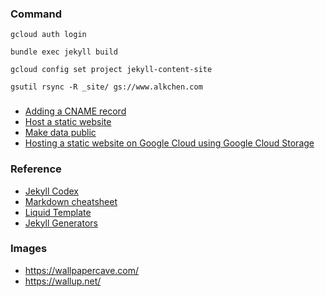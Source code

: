 ### Command

`gcloud auth login`

`bundle exec jekyll build`

`gcloud config set project jekyll-content-site`

`gsutil rsync -R _site/ gs://www.alkchen.com`

###
  - [Adding a CNAME record](https://cloud.google.com/identity/docs/add-cname?hl=en_US)
  - [Host a static website](https://cloud.google.com/storage/docs/hosting-static-website)
  - [Make data public](https://cloud.google.com/storage/docs/access-control/making-data-public)
  - [Hosting a static website on Google Cloud using Google Cloud Storage](https://medium.com/google-cloud/hosting-a-static-website-on-google-cloud-using-google-cloud-storage-ddebcdcc8d5b)

### Reference
  - [Jekyll Codex](https://jekyllcodex.org/)
  - [Markdown cheatsheet](https://www.markdownguide.org/cheat-sheet/)
  - [Liquid Template](https://shopify.github.io/liquid)
  - [Jekyll Generators](https://jekyllrb.com/docs/plugins/generators/)


### Images
  - https://wallpapercave.com/
  - https://wallup.net/